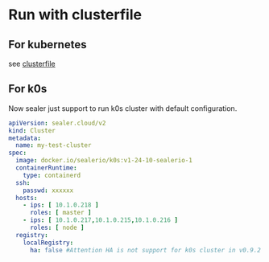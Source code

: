 # Run with clusterfile

## For kubernetes

see [clusterfile](../concept/clusterfile.md)

## For k0s

Now sealer just support to run k0s cluster with default configuration.

```yaml
apiVersion: sealer.cloud/v2
kind: Cluster
metadata:
  name: my-test-cluster
spec:
  image: docker.io/sealerio/k0s:v1-24-10-sealerio-1
  containerRuntime:
    type: containerd
  ssh:
    passwd: xxxxxx
  hosts:
    - ips: [ 10.1.0.218 ]
      roles: [ master ]
    - ips: [ 10.1.0.217,10.1.0.215,10.1.0.216 ]
      roles: [ node ]
  registry:
    localRegistry:
      ha: false #Attention HA is not support for k0s cluster in v0.9.2
```
